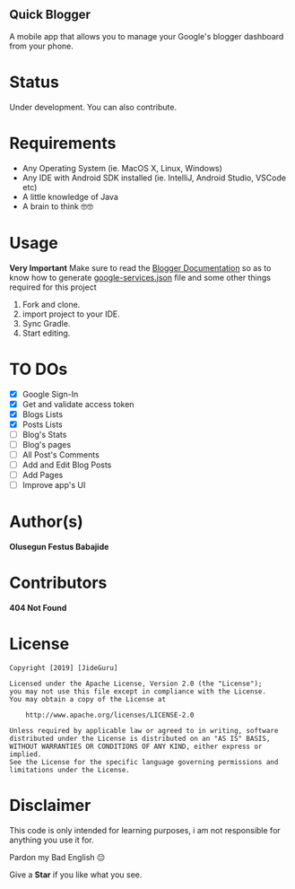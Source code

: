 ## Quick Blogger

A mobile app that allows you to manage your Google's blogger dashboard from your phone.


# Status
Under development.
You can also contribute.


# Requirements
* Any Operating System (ie. MacOS X, Linux, Windows)
* Any IDE with Android SDK installed (ie. IntelliJ, Android Studio, VSCode etc)
* A little knowledge of Java
* A brain to think 🤓🤓


# Usage

**Very Important**
Make sure to read the [Blogger Documentation](https://developers.google.com/blogger/docs/3.0/) so as to know how to generate [google-services.json](https://developers.google.com/android/guides/google-services-plugin#adding_the_json_file) file and some other things required for this project

1. Fork and clone.
2. import project to your IDE.
3. Sync Gradle.
4. Start editing.


# TO DOs

- [x] Google Sign-In
- [x] Get and validate access token
- [x] Blogs Lists
- [x] Posts Lists
- [ ] Blog's Stats
- [ ] Blog's pages
- [ ] All Post's Comments
- [ ] Add and Edit Blog Posts
- [ ] Add Pages
- [ ] Improve app's UI

# Author(s)
**Olusegun Festus Babajide**


# Contributors
**404 Not Found**


# License
```
Copyright [2019] [JideGuru]

Licensed under the Apache License, Version 2.0 (the "License");
you may not use this file except in compliance with the License.
You may obtain a copy of the License at

    http://www.apache.org/licenses/LICENSE-2.0

Unless required by applicable law or agreed to in writing, software
distributed under the License is distributed on an "AS IS" BASIS,
WITHOUT WARRANTIES OR CONDITIONS OF ANY KIND, either express or implied.
See the License for the specific language governing permissions and
limitations under the License.
```

# Disclaimer
This code is only intended for learning purposes, i am not responsible for anything you use it for.

Pardon my Bad English 😔

Give a **Star** if you like what you see.